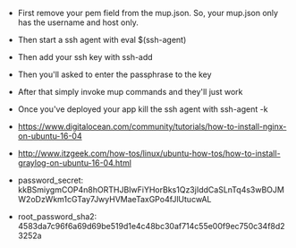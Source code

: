 - First remove your pem field from the mup.json. So, your mup.json only has the username and host only.
- Then start a ssh agent with eval $(ssh-agent)
- Then add your ssh key with ssh-add <path-to-key>
- Then you'll asked to enter the passphrase to the key
- After that simply invoke mup commands and they'll just work
- Once you've deployed your app kill the ssh agent with ssh-agent -k


- https://www.digitalocean.com/community/tutorials/how-to-install-nginx-on-ubuntu-16-04
- http://www.itzgeek.com/how-tos/linux/ubuntu-how-tos/how-to-install-graylog-on-ubuntu-16-04.html
- password_secret: kkBSmiygmCOP4n8hORTHJBIwFiYHorBks1Qz3jIddCaSLnTq4s3wBOJMW2oDzWkm1cGTay7JwyHVMaeTaxGPo4fJlUtucwAL
- root_password_sha2: 4583da7c96f6a69d69be519d1e4c48bc30af714c55e00f9ec750c34f8d23252a
